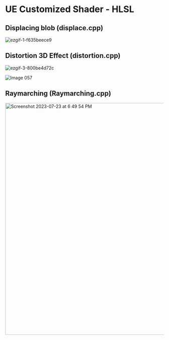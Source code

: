 # UE Customized Shader - HLSL

## Displacing blob (displace.cpp)

![ezgif-1-f635beece9](https://github.com/ariaxxxi/UE-Shader-Displacement/assets/87568028/130e0e5d-9e93-4620-9fb2-21b74e931c01)


## Distortion 3D Effect (distortion.cpp)

![ezgif-3-800be4d72c](https://github.com/ariaxxxi/UE-Shader-Distortion/assets/87568028/64531de5-9de6-48ae-9aae-59eea860f5e4)

![Image 057](https://github.com/ariaxxxi/UE-Shader-Distortion/assets/87568028/13f7f99d-f4ca-41fc-9bbe-5b13bcbe1bfb)


## Raymarching (Raymarching.cpp)

<img width="736" alt="Screenshot 2023-07-23 at 6 49 54 PM" src="https://github.com/ariaxxxi/UE-Shader-HLSL/assets/87568028/4beb99c8-0ba3-41c9-b10f-93354930fd3a">
